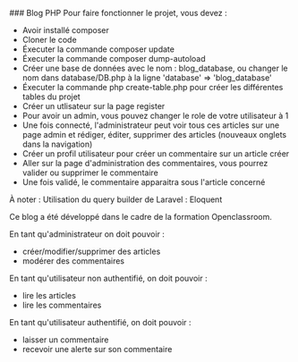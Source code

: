### Blog PHP
Pour faire fonctionner le projet, vous devez :
- Avoir installé composer
- Cloner le code 
- Éxecuter la commande composer update 
- Éxecuter la commande composer dump-autoload
- Créer une base de données avec le nom : blog_database, ou changer le nom dans database/DB.php à la ligne 'database' => 'blog_database'
- Éxecuter la commande php create-table.php pour créer les différentes tables du projet
- Créer un utlisateur sur la page register
- Pour avoir un admin, vous pouvez changer le role de votre utilisateur à 1
- Une fois connecté, l'administrateur peut voir tous ces articles sur une page admin et rédiger, éditer, supprimer des articles (nouveaux onglets dans la navigation)
- Créer un profil utilisateur pour créer un commentaire sur un article créer
- Aller sur la page d'administration des commentaires, vous pourrez valider ou supprimer le commentaire
- Une fois validé, le commentaire apparaitra sous l'article concerné

À noter : Utilisation du query builder de Laravel : Eloquent

Ce blog a été développé dans le cadre de la formation Openclassroom.

En tant qu'administrateur on doit pouvoir : 
- créer/modifier/supprimer des articles 
- modérer des commentaires

En tant qu'utilisateur non authentifié, on doit pouvoir : 
- lire les articles 
- lire les commentaires

En tant qu'utilisateur authentifié, on doit pouvoir : 
- laisser un commentaire
- recevoir une alerte sur son commentaire